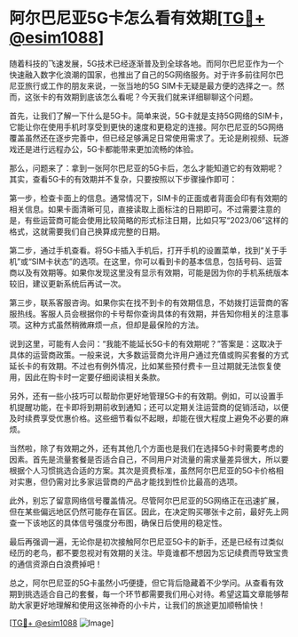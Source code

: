 # 阿尔巴尼亚5G卡怎么看有效期[[TG💪+ @esim1088](https://t.me/s/esim1088)]

随着科技的飞速发展，5G技术已经逐渐普及到全球各地。而阿尔巴尼亚作为一个快速融入数字化浪潮的国家，也推出了自己的5G网络服务。对于许多前往阿尔巴尼亚旅行或工作的朋友来说，一张当地的5G SIM卡无疑是最方便的选择之一。然而，这张卡的有效期到底该怎么看呢？今天我们就来详细聊聊这个问题。

首先，让我们了解一下什么是5G卡。简单来说，5G卡就是支持5G网络的SIM卡，它能让你在使用手机时享受到更快的速度和更稳定的连接。阿尔巴尼亚的5G网络覆盖虽然还在逐步完善中，但已经足够满足日常使用需求了。无论是刷视频、玩游戏还是进行远程办公，5G卡都能带来更加流畅的体验。

那么，问题来了：拿到一张阿尔巴尼亚的5G卡后，怎么才能知道它的有效期呢？其实，查看5G卡的有效期并不复杂，只要按照以下步骤操作即可：

第一步，检查卡面上的信息。通常情况下，SIM卡的正面或者背面会印有有效期的相关信息。如果卡面清晰可见，直接读取上面标注的日期即可。不过需要注意的是，有些运营商可能会使用比较简略的形式标注日期，比如只写“2023/06”这样的格式，这就需要我们自己换算成完整的日期。

第二步，通过手机查看。将5G卡插入手机后，打开手机的设置菜单，找到“关于手机”或“SIM卡状态”的选项。在这里，你可以看到卡的基本信息，包括号码、运营商以及有效期等。如果你发现这里没有显示有效期，可能是因为你的手机系统版本较旧，建议更新系统后再试一次。

第三步，联系客服咨询。如果你实在找不到卡的有效期信息，不妨拨打运营商的客服热线。客服人员会根据你的卡号帮你查询具体的有效期，并告知你相关的注意事项。这种方式虽然稍微麻烦一点，但却是最保险的方法。

说到这里，可能有人会问：“我能不能延长5G卡的有效期呢？”答案是：这取决于具体的运营商政策。一般来说，大多数运营商允许用户通过充值或购买套餐的方式延长卡的有效期。不过也有例外情况，比如某些预付费卡一旦过期就无法恢复使用，因此在购卡时一定要仔细阅读相关条款。

另外，还有一些小技巧可以帮助你更好地管理5G卡的有效期。例如，可以设置手机提醒功能，在卡即将到期前收到通知；还可以定期关注运营商的促销活动，以便及时续费享受优惠价格。这些细节看似不起眼，却能在很大程度上避免不必要的麻烦。

当然啦，除了有效期之外，还有其他几个方面也是我们在选择5G卡时需要考虑的因素。首先是流量套餐是否适合自己，不同用户对流量的需求量差异很大，所以要根据个人习惯挑选合适的方案。其次是资费标准，虽然阿尔巴尼亚的5G卡价格相对实惠，但仍需对比多家运营商的产品才能找到性价比最高的选项。

此外，别忘了留意网络信号覆盖情况。尽管阿尔巴尼亚的5G网络正在迅速扩展，但在某些偏远地区仍然可能存在盲区。因此，在决定购买哪张卡之前，最好先上网查一下该地区的具体信号强度分布图，确保日后使用的稳定性。

最后再强调一遍，无论你是初次接触阿尔巴尼亚5G卡的新手，还是已经有过类似经历的老鸟，都不要忽视对有效期的关注。毕竟谁都不想因为忘记续费而导致宝贵的通信资源白白浪费掉吧！

总之，阿尔巴尼亚的5G卡虽然小巧便捷，但它背后隐藏着不少学问。从查看有效期到挑选适合自己的套餐，每一个环节都需要我们用心对待。希望这篇文章能够帮助大家更好地理解和使用这张神奇的小卡片，让我们的旅途更加顺畅愉快！

[[TG💪+ @esim1088](https://t.me/s/esim1088) ![Image](https://i.postimg.cc/4NQfJmqS/Snipaste-2025-05-13-00-14-12.png)]